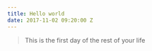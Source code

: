 ```yaml
---
title: Hello world
date: 2017-11-02 09:20:00 Z
---
```


> This is the first day of the rest of your life